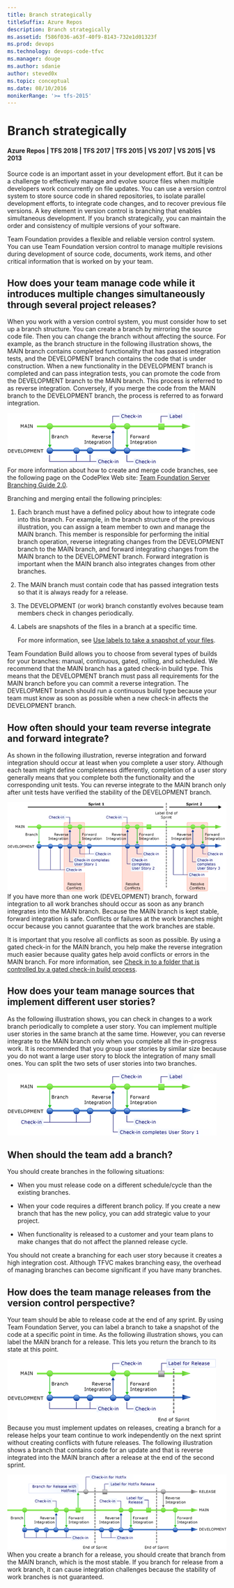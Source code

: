 ```yaml
---
title: Branch strategically
titleSuffix: Azure Repos
description: Branch strategically
ms.assetid: f586f036-a63f-40f9-8143-732e1d01323f
ms.prod: devops
ms.technology: devops-code-tfvc
ms.manager: douge
ms.author: sdanie
author: steved0x
ms.topic: conceptual
ms.date: 08/10/2016
monikerRange: '>= tfs-2015'
---
```



# Branch strategically

#### Azure Repos | TFS 2018 | TFS 2017 | TFS 2015 | VS 2017 | VS 2015 | VS 2013

Source code is an important asset in your development effort. But it can be a challenge to effectively manage and evolve source files when multiple developers work concurrently on file updates. You can use a version control system to store source code in shared repositories, to isolate parallel development efforts, to integrate code changes, and to recover previous file versions. A key element in version control is branching that enables simultaneous development. If you branch strategically, you can maintain the order and consistency of multiple versions of your software.

Team Foundation provides a flexible and reliable version control system. You can use Team Foundation version control to manage multiple revisions during development of source code, documents, work items, and other critical information that is worked on by your team. 

## How does your team manage code while it introduces multiple changes simultaneously through several project releases?

When you work with a version control system, you must consider how to set up a branch structure. You can create a branch by mirroring the source code file. Then you can change the branch without affecting the source. For example, as the branch structure in the following illustration shows, the MAIN branch contains completed functionality that has passed integration tests, and the DEVELOPMENT branch contains the code that is under construction. When a new functionality in the DEVELOPMENT branch is completed and can pass integration tests, you can promote the code from the DEVELOPMENT branch to the MAIN branch. This process is referred to as reverse integration. Conversely, if you merge the code from the MAIN branch to the DEVELOPMENT branch, the process is referred to as forward integration.

![Main Branch](_img/branch-strategically/IC372280.png)   
   For more information about how to create and merge code branches, see the following page on the CodePlex Web site: [Team Foundation Server Branching Guide 2.0](http://go.microsoft.com/fwlink/?LinkId=178567).

Branching and merging entail the following principles:

1.  Each branch must have a defined policy about how to integrate code into this branch. For example, in the branch structure of the previous illustration, you can assign a team member to own and manage the MAIN branch. This member is responsible for performing the initial branch operation, reverse integrating changes from the DEVELOPMENT branch to the MAIN branch, and forward integrating changes from the MAIN branch to the DEVELOPMENT branch. Forward integration is important when the MAIN branch also integrates changes from other branches.

2.  The MAIN branch must contain code that has passed integration tests so that it is always ready for a release.

3.  The DEVELOPMENT (or work) branch constantly evolves because team members check in changes periodically.

4.  Labels are snapshots of the files in a branch at a specific time.

    For more information, see [Use labels to take a snapshot of your files](use-labels-take-snapshot-your-files.md).

Team Foundation Build allows you to choose from several types of builds for your branches: manual, continuous, gated, rolling, and scheduled. We recommend that the MAIN branch has a gated check-in build type. This means that the DEVELOPMENT branch must pass all requirements for the MAIN branch before you can commit a reverse integration. The DEVELOPMENT branch should run a continuous build type because your team must know as soon as possible when a new check-in affects the DEVELOPMENT branch.

## How often should your team reverse integrate and forward integrate?

As shown in the following illustration, reverse integration and forward integration should occur at least when you complete a user story. Although each team might define completeness differently, completion of a user story generally means that you complete both the functionality and the corresponding unit tests. You can reverse integrate to the MAIN branch only after unit tests have verified the stability of the DEVELOPMENT branch.

![Branch across two sprints](_img/branch-strategically/IC378600.png)   
If you have more than one work (DEVELOPMENT) branch, forward integration to all work branches should occur as soon as any branch integrates into the MAIN branch. Because the MAIN branch is kept stable, forward integration is safe. Conflicts or failures at the work branches might occur because you cannot guarantee that the work branches are stable.

It is important that you resolve all conflicts as soon as possible. By using a gated check-in for the MAIN branch, you help make the reverse integration much easier because quality gates help avoid conflicts or errors in the MAIN branch. For more information, see [Check in to a folder that is controlled by a gated check-in build process](check-folder-controlled-by-gated-check-build-process.md).

## How does your team manage sources that implement different user stories?

As the following illustration shows, you can check in changes to a work branch periodically to complete a user story. You can implement multiple user stories in the same branch at the same time. However, you can reverse integrate to the MAIN branch only when you complete all the in-progress work. It is recommended that you group user stories by similar size because you do not want a large user story to block the integration of many small ones. You can split the two sets of user stories into two branches.

![Check-in Completes User story](_img/branch-strategically/IC378601.png)

## When should the team add a branch?

You should create branches in the following situations:

-   When you must release code on a different schedule/cycle than the existing branches.

-   When your code requires a different branch policy. If you create a new branch that has the new policy, you can add strategic value to your project.

-   When functionality is released to a customer and your team plans to make changes that do not affect the planned release cycle.

You should not create a branching for each user story because it creates a high integration cost. Although TFVC makes branching easy, the overhead of managing branches can become significant if you have many branches.

## How does the team manage releases from the version control perspective?

Your team should be able to release code at the end of any sprint. By using Team Foundation Server, you can label a branch to take a snapshot of the code at a specific point in time. As the following illustration shows, you can label the MAIN branch for a release. This lets you return the branch to its state at this point.

![Label a branch to take a snapshot of the code](_img/branch-strategically/IC372284.png)   
Because you must implement updates on releases, creating a branch for a release helps your team continue to work independently on the next sprint without creating conflicts with future releases. The following illustration shows a branch that contains code for an update and that is reverse integrated into the MAIN branch after a release at the end of the second sprint.

![Reverse integrate a branch that contains update](_img/branch-strategically/IC379434.png)   
When you create a branch for a release, you should create that branch from the MAIN branch, which is the most stable. If you branch for release from a work branch, it can cause integration challenges because the stability of work branches is not guaranteed.

